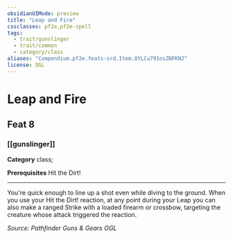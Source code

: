 ```yaml
---
obsidianUIMode: preview
title: "Leap and Fire"
cssclasses: pf2e,pf2e-spell
tags:
  - trait/gunslinger
  - trait/common
  - category/class
aliases: "Compendium.pf2e.feats-srd.Item.8YLCu791osZNFKN2"
license: OGL
---
```

# Leap and Fire
## Feat 8
### [[gunslinger]]

**Category** class; 



**Prerequisites** Hit the Dirt!
* * *
You're quick enough to line up a shot even while diving to the ground. When you use your Hit the Dirt! reaction, at any point during your Leap you can also make a ranged Strike with a loaded firearm or crossbow, targeting the creature whose attack triggered the reaction.

*Source: Pathfinder Guns & Gears*
*OGL*